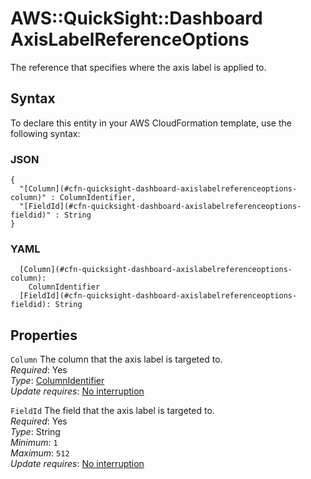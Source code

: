 # AWS::QuickSight::Dashboard AxisLabelReferenceOptions<a name="aws-properties-quicksight-dashboard-axislabelreferenceoptions"></a>

The reference that specifies where the axis label is applied to\.

## Syntax<a name="aws-properties-quicksight-dashboard-axislabelreferenceoptions-syntax"></a>

To declare this entity in your AWS CloudFormation template, use the following syntax:

### JSON<a name="aws-properties-quicksight-dashboard-axislabelreferenceoptions-syntax.json"></a>

```
{
  "[Column](#cfn-quicksight-dashboard-axislabelreferenceoptions-column)" : ColumnIdentifier,
  "[FieldId](#cfn-quicksight-dashboard-axislabelreferenceoptions-fieldid)" : String
}
```

### YAML<a name="aws-properties-quicksight-dashboard-axislabelreferenceoptions-syntax.yaml"></a>

```
  [Column](#cfn-quicksight-dashboard-axislabelreferenceoptions-column):
    ColumnIdentifier
  [FieldId](#cfn-quicksight-dashboard-axislabelreferenceoptions-fieldid): String
```

## Properties<a name="aws-properties-quicksight-dashboard-axislabelreferenceoptions-properties"></a>

`Column` <a name="cfn-quicksight-dashboard-axislabelreferenceoptions-column"></a>
The column that the axis label is targeted to\.  
_Required_: Yes  
_Type_: [ColumnIdentifier](aws-properties-quicksight-dashboard-columnidentifier.md)  
_Update requires_: [No interruption](https://docs.aws.amazon.com/AWSCloudFormation/latest/UserGuide/using-cfn-updating-stacks-update-behaviors.html#update-no-interrupt)

`FieldId` <a name="cfn-quicksight-dashboard-axislabelreferenceoptions-fieldid"></a>
The field that the axis label is targeted to\.  
_Required_: Yes  
_Type_: String  
_Minimum_: `1`  
_Maximum_: `512`  
_Update requires_: [No interruption](https://docs.aws.amazon.com/AWSCloudFormation/latest/UserGuide/using-cfn-updating-stacks-update-behaviors.html#update-no-interrupt)
